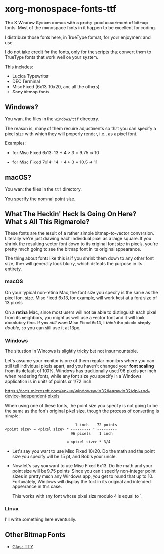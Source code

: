 # xorg-monospace-fonts-ttf

The X Window System comes with a pretty good assortment of bitmap
fonts.  Most of the monospace fonts in it happen to be excellent for
coding.

I distribute those fonts here, in TrueType format, for your enjoyment
and use.

I do not take credit for the fonts, only for the scripts that convert
them to TrueType fonts that work well on your system.

This includes:

-   Lucida Typewriter
-   DEC Terminal
-   Misc Fixed (6x13, 10x20, and all the others)
-   Sony bitmap fonts

## Windows?

You want the files in the `windows/ttf` directory.

The reason is, many of them require adjustments so that you can
specify a pixel size with which they will properly render, i.e.,
as a pixel font.

Examples:

-   for Misc Fixed 6x13: 13 ÷ 4 × 3 = 9.75 => 10

-   for Misc Fixed 7x14: 14 ÷ 4 × 3 = 10.5 => 11

## macOS?

You want the files in the `ttf` directory.

You specify the nominal point size.

## What The Heckin' Heck Is Going On Here?  What's All This Rigmarole?

These fonts are the result of a rather simple bitmap-to-vector
conversion.  Literally we're just drawing each individual pixel as a
large square.  If you shrink the resulting vector font down to its
original font size in pixels, you're pretty much going to see the
bitmap font in its original appearance.

The thing about fonts like this is if you shrink them down to any
other font size, they will generally look blurry, which defeats the
purpose in its entirety.

### macOS

On your typical non-retina Mac, the font size you specify is the same
as the pixel font size.  Misc Fixed 6x13, for example, will work best
at a font size of 13 pixels.

On a **retina** Mac, since most users will not be able to distinguish
each pixel from its neighbors, you might as well use a vector font and
it will look absolutely fine.  If you _still_ want Misc Fixed 6x13, I
_think_ the pixels simply _double_, so you can still use it at 13px.

### Windows

The situation in Windows is slightly tricky but not insurmountable.

Let's assume your monitor is one of them regular monitors where you
can still tell individual pixels apart, and you haven't changed your
**font scaling** from its default of 100%.  Windows has traditionally
used 96 pixels per inch when rendering fonts, while any font size you
specify in a Windows application is in units of points or 1/72 inch.

https://docs.microsoft.com/en-us/windows/win32/learnwin32/dpi-and-device-independent-pixels

When using one of these fonts, the point size you specify is not going
to be the same as the fon's original pixel size, though the process of
converting is simple:

                                    1 inch    72 points
    <point size> = <pixel size> * --------- * ---------
                                  96 pixels    1 inch 
                                  
                                = <pixel size> * 3/4

-   Let's say you want to use Misc Fixed 10x20.  Do the math and the
    point size you specify will be 15 pt, and Bob's your uncle.

-   Now let's say you want to use Misc Fixed 6x13.  Do the math and
    your point size will be 9.75 points.  Since you can't specify
    non-integer point sizes in pretty much any Windows app, you get to
    round that up to 10.  Fortunately, Windows will display the font
    in its original and intended appearance in this case.

    This works with any font whose pixel size modulo 4 is equal to 1.

<!-- FIXME: now do 9x15 -->

<!-- FIXME: now do 9x18 -->

### Linux

I'll write something here eventually.

## Other Bitmap Fonts

-   [Glass TTY](http://sensi.org/~svo/glasstty/)
